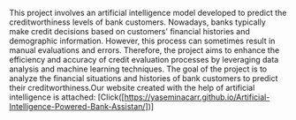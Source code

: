 This project involves an artificial intelligence model developed to predict the creditworthiness levels of bank customers. Nowadays, banks typically make credit decisions based on customers' financial histories and demographic information. However, this process can sometimes result in manual evaluations and errors. Therefore, the project aims to enhance the efficiency and accuracy of credit evaluation processes by leveraging data analysis and machine learning techniques. The goal of the project is to analyze the financial situations and histories of bank customers to predict their creditworthiness.Our website created with the help of artificial intelligence is attached: 
[Click([https://yaseminacarr.github.io/Artificial-Intelligence-Powered-Bank-Assistan/])]
